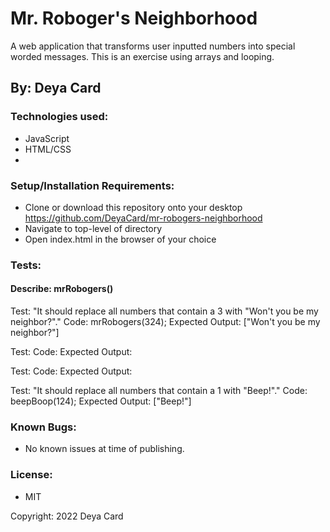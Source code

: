 # Mr. Roboger's Neighborhood

A web application that transforms user inputted numbers into special worded messages. This is an exercise using arrays and looping.

## By: Deya Card

### Technologies used:

* JavaScript
* HTML/CSS
* 

### Setup/Installation Requirements:

* Clone or download this repository onto your desktop
https://github.com/DeyaCard/mr-robogers-neighborhood
* Navigate to top-level of directory
* Open index.html in the browser of your choice


### Tests:


#### Describe: mrRobogers()

Test: "It should replace all numbers that contain a 3 with "Won't you be my neighbor?"."
Code: mrRobogers(324);
Expected Output: ["Won't you be my neighbor?"]

Test: 
Code:
Expected Output:

Test:
Code:
Expected Output:

Test: "It should replace all numbers that contain a 1 with "Beep!"."
Code: beepBoop(124);
Expected Output: ["Beep!"]








### Known Bugs:
* No known issues at time of publishing.


### License: 
* MIT

Copyright: 2022 Deya Card



